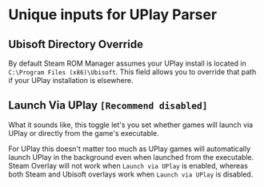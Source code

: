 # Unique inputs for UPlay Parser

## Ubisoft Directory Override

By default Steam ROM Manager assumes your UPlay install is located in `C:\Program Files (x86)\Ubisoft`. This field allows you to override that path if your UPlay installation is elsewhere.

## Launch Via UPlay `[Recommend disabled]`

What it sounds like, this toggle let's you set whether games will launch via UPlay or directly from the game's executable.

For UPlay this doesn't matter too much as UPlay games will automatically launch UPlay in the background even when launched from the executable. Steam Overlay will not work when `Launch via UPlay` is enabled, whereas both Steam and Ubisoft overlays work when `Launch via UPlay` is disabled.
